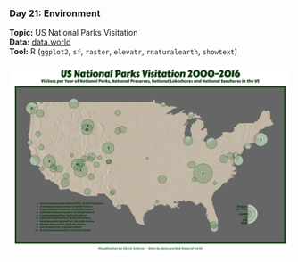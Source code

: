 ### Day 21: Environment
**Topic:** US National Parks Visitation
<br>
**Data:** [data.world](https://data.world/inform8n/us-national-parks-visitation-1904-2016-with-boundaries)
<br>
**Tool:** R (`ggplot2`, `sf`, `raster`, `elevatr`, `rnaturalearth`, `showtext`)
<br><br>
![./contributions/Day21_Environment/21_Environment_NationalParksUS.png](https://raw.githubusercontent.com/Z3tt/30DayMapChallenge/master/contributions/Day21_Environment/Environment_NationalParksUS.png)
<br><br>
